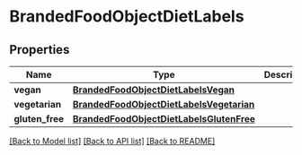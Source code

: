 # BrandedFoodObjectDietLabels

## Properties
Name | Type | Description | Notes
------------ | ------------- | ------------- | -------------
**vegan** | [**BrandedFoodObjectDietLabelsVegan**](BrandedFoodObjectDietLabelsVegan.md) |  | [optional] 
**vegetarian** | [**BrandedFoodObjectDietLabelsVegetarian**](BrandedFoodObjectDietLabelsVegetarian.md) |  | [optional] 
**gluten_free** | [**BrandedFoodObjectDietLabelsGlutenFree**](BrandedFoodObjectDietLabelsGlutenFree.md) |  | [optional] 

[[Back to Model list]](../README.md#documentation-for-models) [[Back to API list]](../README.md#documentation-for-api-endpoints) [[Back to README]](../README.md)

